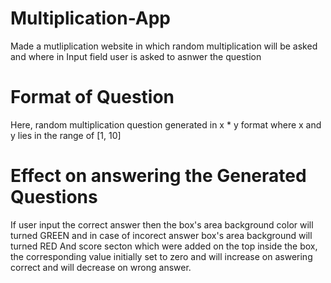 # Multiplication-App
Made a mutliplication website in which random multiplication will be asked and where in Input field user is asked to asnwer the question

# Format of Question
Here, random multiplication question generated in x * y format where x and y lies in the range of [1, 10]

# Effect on answering the Generated Questions
If user input the correct answer then the box's area background color will turned GREEN and in case of incorect answer box's area background will turned RED
And score secton which were added on the top inside the box, the corresponding value initially set to zero and will increase on aswering correct and will decrease on wrong answer.
